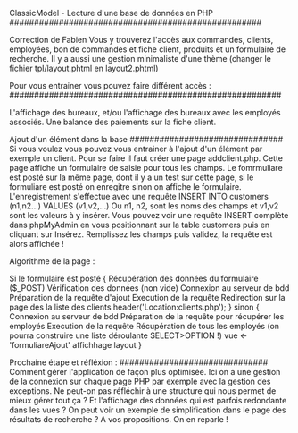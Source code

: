 ClassicModel - Lecture d'une base de données en PHP
###################################################

Correction de Fabien
Vous y trouverez l'accès aux commandes, clients, employées, bon de commandes et fiche client, produits et un formulaire de recherche.
Il y a aussi une gestion minimaliste d'une thème (changer le fichier tpl/layout.phtml en layout2.phtml)

Pour vous entrainer vous pouvez faire différent accès :
#######################################################

L'affichage des bureaux, et/ou l'affichage des bureaux avec les employés associés.
Une balance des paiements sur la fiche client.

Ajout d'un élément dans la base
###############################
Si vous voulez vous pouvez vous entrainer à l'ajout d'un élément par exemple un client.
Pour se faire il faut créer une page addclient.php.
Cette page affiche un formulaire de saisie pour tous les champs.
Le fomrmuliare est posté sur la même page, dont il y a un test sur cette page, si le formuliare est posté on enregitre sinon on affiche le formulaire.
L'enregistrement s'effectue avec une requête INSERT INTO customers (n1,n2...) VALUES (v1,v2,...)
Ou n1, n2, sont les noms des champs et v1,v2 sont les valeurs à y insérer.
Vous pouvez voir une requête INSERT complète dans phpMyAdmin en vous positionnant sur la table customers puis en cliquant sur Insérez. Remplissez les champs puis validez, la requête est alors affichée !

Algorithme de la page :

Si le formulaire est posté 
{
    Récupération des données du formulaire ($_POST)
    Vérification des données (non vide)
    Connexion au serveur de bdd
    Préparation de la requête d'ajout
    Execution de la requête
    Redirection sur la page des la liste des clients header('Location:clients.php');
}
sinon
{
    Connexion au serveur de bdd
    Préparation de la requête pour récupérer les employés
    Execution de la requête
    Récupération de tous les employés (on pourra construire une liste déroulante SELECT>OPTION !)
    vue <- 'formuliareAjout'
    affichhage layout
}


Prochaine étape et réfléxion :
##############################
Comment gérer l'application de façon plus optimisée. 
Ici on a une gestion de la connexion sur chaque page PHP par exemple avec la gestion des exceptions.
Ne peut-on pas réfléchir à une structure qui nous permet de mieux gérer tout ça ?
Et l'affichage des données qui est parfois redondante dans les vues ? On peut voir un exemple de simplification dans le page des résultats de recherche ?
A vos propositions. On en reparle !